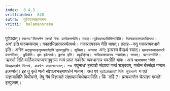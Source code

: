 ```yaml
---
index:  8.4.3
vrittiindex:  848
sutra:  पूर्वपदात्संज्ञायामगः
vritti:  balamanorama 
---
```


पूर्वपदात्। `रषाभ्या'मित्यनेन लभ्दो रेफः प्रत्येकमन्वेति। तदाह--पूर्वपदस्थान्निमित्तादिति। रेफषकारात्मकादित्यर्थः। `अग' इति फञ्चम्यन्तम्। गकारभिन्नात्परस्येत्यर्थः। गकारात्परस्य नेति यावत्। तदाह--नतु गकारव्यवधाने इति। अनेन `अट्कुप्वाङ्नुम्व्यवायेऽपि'इत्यनुवृत्तिः। सूचिता। अन्यथा `अग; इत्यस्य वैयथ्र्यं स्यात्। `खण्डपदत्वादप्राप्तौ वचनमिदम्। द्रुरिवेति। वृक्ष इवेत्यर्थः। द्रुणस इति। बहुव्रीहेरच्। नासिकाशब्दस्य नसादेशः। णत्वम्। ऋगयनमिति। `ऋवर्णा'दिति वार्तिकस्याप्यत्रानुवृत्त्या णत्वं प्राप्तं गकारेम व्यवधानान्न भवतीति भावः। अत्र `ऋचामयन'मिति विग्रहप्रदर्शनं चिन्त्यं, वाक्येन संज्ञानवगमात्। नच `रघुनाथ' इत्यादौ संज्ञायां णत्वं शङ्क्यम्, णत्वेन चेत्संज्ञा गम्यत इत्यर्थात्। इह तु कृते णत्वे संज्ञात्वभङ्गापत्तेर्न णत्वम्। अत एव `भृञोऽसंज्ञायां'मिति सूत्रभाष्ये `य एते संज्ञायामिति विधीयन्ते, तेषु नैवं विज्ञायते संज्ञायामभिधेयायामिति। किं `तर्हि ?। प्रत्ययान्तेन चेत्संज्ञा गम्यते' इत्युक्तम्। 


